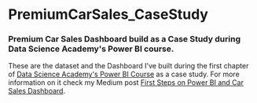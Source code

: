 # PremiumCarSales_CaseStudy
### Premium Car Sales Dashboard build as a Case Study during Data Science Academy's Power BI course.

These are the dataset and the Dashboard I've built during the first chapter of [Data Science Academy's Power BI Course](https://www.datascienceacademy.com.br/course?courseid=microsoft-power-bi-para-data-science) as a case study. For more information on it check my Medium post [First Steps on Power BI and Car Sales Dashboard](https://medium.com/@douglas.rochedo/first-steps-on-power-bi-and-car-sales-dashboard-5b3ee52fac0).
